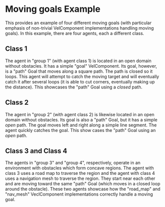 # Moving goals Example

This provides an example of four different moving goals (with particular emphasis of non-trivial
VelComponent implementations handling moving goals). In this example, there are four agents, each
a different class.

## Class 1

The agent in "group 1" (with agent class 1) is located in an open domain without obstacles. It has
a simple "goal" VelComponent. Its goal, however, is a "path" Goal that moves along a square path.
The path is closed so it loops. This agent will attempt to catch the moving target and will
eventually catch it after several loops (it is able to cut corners, eventually making up the
distance). This showcases the "path" Goal using a *closed* path.

## Class 2

The agent in "group 2" (with agent class 2) is likewise located in an open domain without obstacles.
Its goal is also a "path" Goal, but it has a simple *open* path. The goal moves left and right
along a simple line segment. The agent quickly catches the goal. This show cases the "path" Goal
using an *open* path.

## Class 3 and Class 4

The agents in "group 3" and "group 4", respectively, operate in an environment with obstacles which
form concave regions. The agent with class 3 uses a road map to traverse the region and
the agent with class 4 uses a navigation mesh to traverse the region. They start near each other
and are moving toward the same "path" Goal (which moves in a closed loop around the obstacle). These
two agents showcase how the "road_map" and "nav_mesh" VeclComponent implementations correctly handle
a moving goal.
